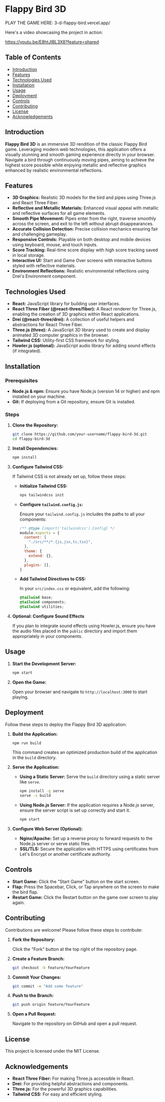 # Flappy Bird 3D

PLAY THE GAME HERE:  3-d-flappy-bird.vercel.app/


Here's a video showcasing the project in action:

https://youtu.be/E8htJIBL3X8?feature=shared

## Table of Contents

- [Introduction](#introduction)
- [Features](#features)
- [Technologies Used](#technologies-used)
- [Installation](#installation)
- [Usage](#usage)
- [Deployment](#deployment)
- [Controls](#controls)
- [Contributing](#contributing)
- [License](#license)
- [Acknowledgements](#acknowledgements)

## Introduction

**Flappy Bird 3D** is an immersive 3D rendition of the classic Flappy Bird game. Leveraging modern web technologies, this application offers a visually stunning and smooth gaming experience directly in your browser. Navigate a bird through continuously moving pipes, aiming to achieve the highest score possible while enjoying metallic and reflective graphics enhanced by realistic environmental reflections.

## Features

- **3D Graphics:** Realistic 3D models for the bird and pipes using Three.js and React Three Fiber.
- **Reflective and Metallic Materials:** Enhanced visual appeal with metallic and reflective surfaces for all game elements.
- **Smooth Pipe Movement:** Pipes enter from the right, traverse smoothly across the screen, and exit to the left without abrupt disappearances.
- **Accurate Collision Detection:** Precise collision mechanics ensuring fair and challenging gameplay.
- **Responsive Controls:** Playable on both desktop and mobile devices using keyboard, mouse, and touch inputs.
- **Score Tracking:** Real-time score display with high score tracking saved in local storage.
- **Interactive UI:** Start and Game Over screens with interactive buttons styled with reflective materials.
- **Environment Reflections:** Realistic environmental reflections using Drei's Environment component.

## Technologies Used

- **React:** JavaScript library for building user interfaces.
- **React Three Fiber (@react-three/fiber):** A React renderer for Three.js, enabling the creation of 3D graphics within React applications.
- **Drei (@react-three/drei):** A collection of useful helpers and abstractions for React Three Fiber.
- **Three.js (three):** A JavaScript 3D library used to create and display animated 3D computer graphics in the browser.
- **Tailwind CSS:** Utility-first CSS framework for styling.
- **Howler.js (optional):** JavaScript audio library for adding sound effects (if integrated).

## Installation

### Prerequisites

- **Node.js & npm:** Ensure you have Node.js (version 14 or higher) and npm installed on your machine.
- **Git:** If deploying from a Git repository, ensure Git is installed.

### Steps

1. **Clone the Repository:**

   ```bash
   git clone https://github.com/your-username/flappy-bird-3d.git
   cd flappy-bird-3d
   ```

2. **Install Dependencies:**

   ```bash
   npm install
   ```

3. **Configure Tailwind CSS:**

   If Tailwind CSS is not already set up, follow these steps:

   - **Initialize Tailwind CSS:**

     ```bash
     npx tailwindcss init
     ```

   - **Configure `tailwind.config.js`:**

     Ensure your `tailwind.config.js` includes the paths to all your components:

     ```javascript
     /** @type {import('tailwindcss').Config} */
     module.exports = {
       content: [
         "./src/**/*.{js,jsx,ts,tsx}",
       ],
       theme: {
         extend: {},
       },
       plugins: [],
     }
     ```

   - **Add Tailwind Directives to CSS:**

     In your `src/index.css` or equivalent, add the following:

     ```css
     @tailwind base;
     @tailwind components;
     @tailwind utilities;
     ```

4. **Optional: Configure Sound Effects**

   If you plan to integrate sound effects using Howler.js, ensure you have the audio files placed in the `public` directory and import them appropriately in your components.

## Usage

1. **Start the Development Server:**

   ```bash
   npm start
   ```

2. **Open the Game:**

   Open your browser and navigate to `http://localhost:3000` to start playing.

## Deployment

Follow these steps to deploy the Flappy Bird 3D application:

1. **Build the Application:**

   ```bash
   npm run build
   ```

   This command creates an optimized production build of the application in the `build` directory.

2. **Serve the Application:**

   - **Using a Static Server:** Serve the `build` directory using a static server like `serve`.

     ```bash
     npm install -g serve
     serve -s build
     ```

   - **Using Node.js Server:** If the application requires a Node.js server, ensure the server script is set up correctly and start it.

     ```bash
     npm start
     ```

3. **Configure Web Server (Optional):**

   - **Nginx/Apache:** Set up a reverse proxy to forward requests to the Node.js server or serve static files.
   - **SSL/TLS:** Secure the application with HTTPS using certificates from Let's Encrypt or another certificate authority.

## Controls

- **Start Game:** Click the "Start Game" button on the start screen.
- **Flap:** Press the Spacebar, Click, or Tap anywhere on the screen to make the bird flap.
- **Restart Game:** Click the Restart button on the game over screen to play again.


## Contributing

Contributions are welcome! Please follow these steps to contribute:

1. **Fork the Repository:**

   Click the "Fork" button at the top right of the repository page.

2. **Create a Feature Branch:**

   ```bash
   git checkout -b feature/YourFeature
   ```

3. **Commit Your Changes:**

   ```bash
   git commit -m "Add some feature"
   ```

4. **Push to the Branch:**

   ```bash
   git push origin feature/YourFeature
   ```

5. **Open a Pull Request:**

   Navigate to the repository on GitHub and open a pull request.

## License

This project is licensed under the MIT License.

## Acknowledgements

- **React Three Fiber:** For making Three.js accessible in React.
- **Drei:** For providing helpful abstractions and components.
- **Three.js:** For the powerful 3D graphics capabilities.
- **Tailwind CSS:** For easy and efficient styling.

